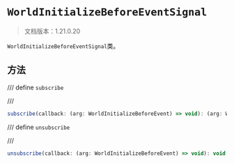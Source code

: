 # `WorldInitializeBeforeEventSignal`

> 文档版本：1.21.0.20

`WorldInitializeBeforeEventSignal`类。

## 方法

/// define
`subscribe`


///

```js
subscribe(callback: (arg: WorldInitializeBeforeEvent) => void): (arg: WorldInitializeBeforeEvent) => void
```


/// define
`unsubscribe`


///

```js
unsubscribe(callback: (arg: WorldInitializeBeforeEvent) => void): void
```

